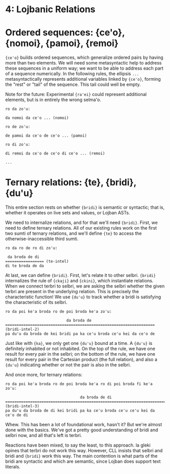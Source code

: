 # 4: Lojbanic Relations

# Ordered sequences: {ce'o}, {nomoi}, {pamoi}, {remoi}

`{ce'o}` builds ordered sequences, which generalize ordered pairs by having
more than two elements. We will need some metasyntactic help to address these
sequences in a uniform way; we want to be able to address each part of a
sequence numerically. In the following rules, the ellipsis `...`
metasyntactically represents additional variables linked by `{ce'o}`, forming
the "rest" or "tail" of the sequence. This tail could well be empty.

Note for the future: Experimental `{ra'ei}` could represent additional
elements, but is in entirely the wrong selma'o.

    ro da zo'u:

    da nomoi da ce'o ... (nomoi)

    ro de zo'u:

    de pamoi da ce'o de ce'o ... (pamoi)

    ro di zo'u:

    di remoi da ce'o de ce'o di ce'o ... (remoi)

    ...

# Ternary relations: {te}, {bridi}, {du'u}

This entire section rests on whether `{bridi}` is semantic or syntactic; that
is, whether it operates on live sets and values, or Lojban ASTs.

We need to internalize relations, and for that we'll need `{bridi}`. First, we
need to define ternary relations. All of our existing rules work on the first
two sumti of ternary relations, and we'll define `{te}` to access the
otherwise-inaccessible third sumti.

    ro da ro de ro di zo'u:

     da broda de di
    ================= (te-intel)
    di te broda de da

At last, we can define `{bridi}`. First, let's relate it to other selbri.
`{bridi}` internalizes the rule of `{ckaji}` and `{ckini}`, which instantiate
relations. When we connect terbri to selbri, we are asking the selbri whether
the given terbri are present in the underlying relation. This is precisely the
characteristic function! We use `{du'u}` to track whether a bridi is
satisfying the characteristic of its selbri.

    ro da poi ke'a broda ro de poi broda ke'a zo'u:

                               da broda de
    ================================================================== (bridi-intel-2)
    pa du'u da broda de kei bridi pa ka ce'u broda ce'u kei da ce'o de

Just like with `{ka}`, we only get one `{du'u}` bound at a time. A `{du'u}` is
definitely inhabited or not inhabited. On the top of the rule, we have one
result for every pair in the selbri; on the bottom of the rule, we have one
result for every pair in the Cartesian product (the full relation), and also a
`{du'u}` indicating whether or not the pair is also in the selbri.

And once more, for ternary relations:

    ro da poi ke'a broda ro de poi broda ke'a ro di poi broda fi ke'a zo'u:

                                     da broda de di
    ============================================================================= (bridi-intel-3)
    pa du'u da broda de di kei bridi pa ka ce'u broda ce'u ce'u kei da ce'o de di

Whew. This has been a lot of foundational work, hasn't it? But we're almost
done with the basics. We've got a pretty good understanding of bridi and
selbri now, and all that's left is terbri.

Reactions have been mixed, to say the least, to this approach. la gleki opines
that terbri do not work this way. However, CLL insists that selbri and bridi
and `{bridi}` work this way. The main contention is what parts of the bridi
are syntactic and which are semantic, since Lojban does support text literals.
